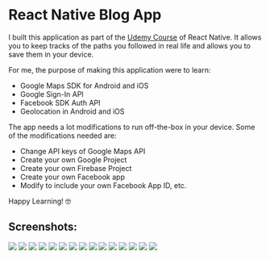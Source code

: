 # React Native Blog App
I built this application as part of the [Udemy Course](https://www.udemy.com/course/the-complete-react-native-and-redux-course/) of React Native. It allows you to keep tracks of the paths you followed in real life and allows you to save them in your device.

For me, the purpose of making this application were to learn:
- Google Maps SDK for Android and iOS
- Google Sign-In API
- Facebook SDK Auth API
- Geolocation in Android and iOS

The app needs a lot modifications to run off-the-box in your device. Some of the modifications needed are:
- Change API keys of Google Maps API
- Create your own Google Project
- Create your own Firebase Project
- Create your own Facebook app
- Modify to include your own Facebook App ID, etc.

Happy Learning! 🤓

## Screenshots:  

![](/screenshots/1.png)
![](/screenshots/2.png)
![](/screenshots/3.png)
![](/screenshots/4.png)
![](/screenshots/5.png)
![](/screenshots/6.png)
![](/screenshots/7.png)
![](/screenshots/8.png)
![](/screenshots/9.png)
![](/screenshots/10.png)
![](/screenshots/11.png)
![](/screenshots/12.png)
![](/screenshots/13.png)
![](/screenshots/14.png)
![](/screenshots/15.png)
